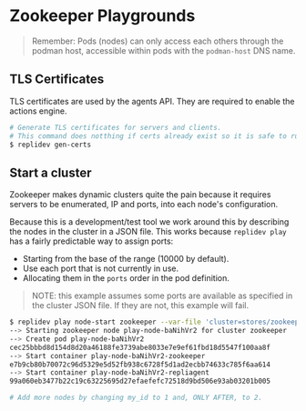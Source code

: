 # Zookeeper Playgrounds
> Remember: Pods (nodes) can only access each others through the podman host,
> accessible within pods with the `podman-host` DNS name.


## TLS Certificates
TLS certificates are used by the agents API.
They are required to enable the actions engine.

```bash
# Generate TLS certificates for servers and clients.
# This command does notthing if certs already exist so it is safe to run many time.
$ replidev gen-certs
```


## Start a cluster
Zookeeper makes dynamic clusters quite the pain because it requires servers
to be enumerated, IP and ports, into each node's configuration.

Because this is a development/test tool we work around this by describing the
nodes in the cluster in a JSON file.
This works because `replidev play` has a fairly predictable way to assign ports:

  * Starting from the base of the range (10000 by default).
  * Use each port that is not currently in use.
  * Allocating them in the `ports` order in the pod definition.

> NOTE: this example assumes some ports are available as specified in the cluster JSON file.
> If they are not, this example will fail.

```bash
$ replidev play node-start zookeeper --var-file 'cluster=stores/zookeeper/cluster.example.json' --var 'my_id=0'
--> Starting zookeeper node play-node-baNihVr2 for cluster zookeeper
--> Create pod play-node-baNihVr2
cec25bbbd8d154d8d20a46188fe3739abe8033e7e9ef61fbd18d5547f100aa8f
--> Start container play-node-baNihVr2-zookeeper
e7b9cb80b70072c96d5329e5d52fb938c6728f5d1ad2ecbb74633c785f6aa614
--> Start container play-node-baNihVr2-repliagent
99a060eb3477b22c19c63225695d27efaefefc72518d9bd506e93ab03201b005

# Add more nodes by changing my_id to 1 and, ONLY AFTER, to 2.
```
